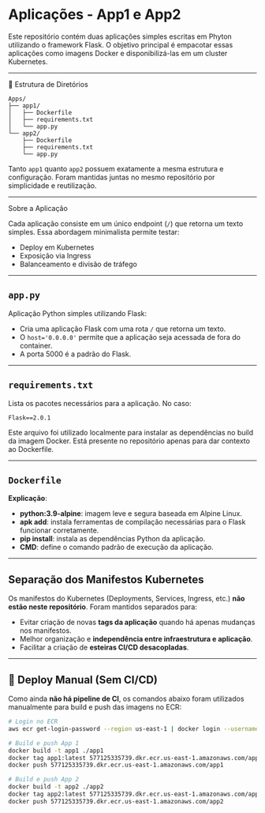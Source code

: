 # Aplicações - App1 e App2

Este repositório contém duas aplicações simples escritas em Phyton utilizando o framework Flask. O objetivo principal é empacotar essas aplicações como imagens Docker e disponibilizá-las em um cluster Kubernetes.

---

📁 Estrutura de Diretórios

```
Apps/
├── app1/
│   ├── Dockerfile
│   ├── requirements.txt
│   └── app.py
└── app2/
    ├── Dockerfile
    ├── requirements.txt
    └── app.py
```

Tanto `app1` quanto `app2` possuem exatamente a mesma estrutura e configuração. Foram mantidas juntas no mesmo repositório por simplicidade e reutilização.

---

Sobre a Aplicação

Cada aplicação consiste em um único endpoint (`/`) que retorna um texto simples. Essa abordagem minimalista permite testar:

- Deploy em Kubernetes
- Exposição via Ingress
- Balanceamento e divisão de tráfego
---

## `app.py`

Aplicação Python simples utilizando Flask:

- Cria uma aplicação Flask com uma rota `/` que retorna um texto.
- O `host='0.0.0.0'` permite que a aplicação seja acessada de fora do container.
- A porta 5000 é a padrão do Flask.

---

## `requirements.txt`

Lista os pacotes necessários para a aplicação. No caso:

```
Flask==2.0.1
```

Este arquivo foi utilizado localmente para instalar as dependências no build da imagem Docker. Está presente no repositório apenas para dar contexto ao Dockerfile.

---

## `Dockerfile`

**Explicação**:

- **python:3.9-alpine**: imagem leve e segura baseada em Alpine Linux.
- **apk add**: instala ferramentas de compilação necessárias para o Flask funcionar corretamente.
- **pip install**: instala as dependências Python da aplicação.
- **CMD**: define o comando padrão de execução da aplicação.

---

## Separação dos Manifestos Kubernetes

Os manifestos do Kubernetes (Deployments, Services, Ingress, etc.) **não estão neste repositório**. Foram mantidos separados para:

- Evitar criação de novas **tags da aplicação** quando há apenas mudanças nos manifestos.
- Melhor organização e **independência entre infraestrutura e aplicação**.
- Facilitar a criação de **esteiras CI/CD desacopladas**.

---

## 🚀 Deploy Manual (Sem CI/CD)

Como ainda **não há pipeline de CI**, os comandos abaixo foram utilizados manualmente para build e push das imagens no ECR:

```bash
# Login no ECR
aws ecr get-login-password --region us-east-1 | docker login --username AWS --password-stdin 577125335739.dkr.ecr.us-east-1.amazonaws.com

# Build e push App 1
docker build -t app1 ./app1
docker tag app1:latest 577125335739.dkr.ecr.us-east-1.amazonaws.com/app1
docker push 577125335739.dkr.ecr.us-east-1.amazonaws.com/app1

# Build e push App 2
docker build -t app2 ./app2
docker tag app2:latest 577125335739.dkr.ecr.us-east-1.amazonaws.com/app2
docker push 577125335739.dkr.ecr.us-east-1.amazonaws.com/app2
```
